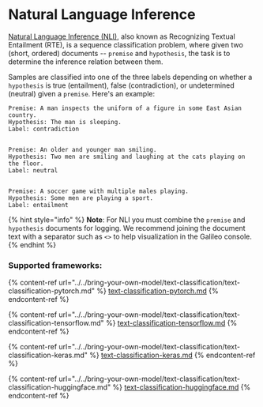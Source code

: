 # Natural Language Inference

[Natural Language Inference (NLI)](http://nlpprogress.com/english/natural\_language\_inference.html), also known as Recognizing Textual Entailment (RTE), is a sequence classification problem, where given two (short, ordered) documents -- `premise` and `hypothesis`, the task is to determine the inference relation between them.&#x20;

Samples are classified into one of the three labels depending on whether a `hypothesis` is true (entailment), false (contradiction), or undetermined (neutral) given a `premise`. Here's an example:

```
Premise: A man inspects the uniform of a figure in some East Asian country.
Hypothesis: The man is sleeping.
Label: contradiction


Premise: An older and younger man smiling.
Hypothesis: Two men are smiling and laughing at the cats playing on the floor.
Label: neutral


Premise: A soccer game with multiple males playing.
Hypothesis: Some men are playing a sport.
Label: entailment
```

{% hint style="info" %}
**Note**: For NLI you must combine the `premise` and `hypothesis` documents for logging. We recommend joining the document text with a separator such as `<>` to help visualization in the Galileo console.  &#x20;
{% endhint %}

### Supported frameworks:

{% content-ref url="../../bring-your-own-model/text-classification/text-classification-pytorch.md" %}
[text-classification-pytorch.md](../../bring-your-own-model/text-classification/text-classification-pytorch.md)
{% endcontent-ref %}

{% content-ref url="../../bring-your-own-model/text-classification/text-classification-tensorflow.md" %}
[text-classification-tensorflow.md](../../bring-your-own-model/text-classification/text-classification-tensorflow.md)
{% endcontent-ref %}

{% content-ref url="../../bring-your-own-model/text-classification/text-classification-keras.md" %}
[text-classification-keras.md](../../bring-your-own-model/text-classification/text-classification-keras.md)
{% endcontent-ref %}

{% content-ref url="../../bring-your-own-model/text-classification/text-classification-huggingface.md" %}
[text-classification-huggingface.md](../../bring-your-own-model/text-classification/text-classification-huggingface.md)
{% endcontent-ref %}
